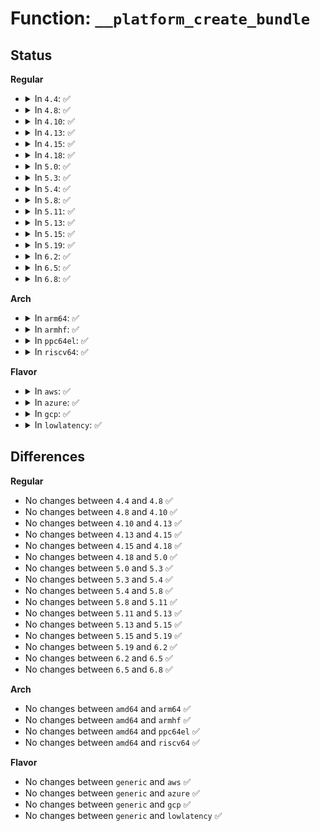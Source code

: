 # Function: <code>__platform_create_bundle</code>

## Status
<b>Regular</b>
<ul>
<li>
<details>
<summary>In <code>4.4</code>: ✅</summary>

```c
struct platform_device *__platform_create_bundle(struct platform_driver *driver, int (*probe)(struct platform_device *), struct resource *res, unsigned int n_res, const void *data, size_t size, struct module *module);
```

**Collision:** Unique Global

**Inline:** No

**Transformation:** False

**Instances:**

```
In drivers/base/platform.c (ffffffff8154e620)
Location: drivers/base/platform.c:701
Inline: False
```
**Symbols:**

```
ffffffff8154e620-ffffffff8154e6ea: __platform_create_bundle (STB_GLOBAL)
```
</details>
</li>
<li>
<details>
<summary>In <code>4.8</code>: ✅</summary>

```c
struct platform_device *__platform_create_bundle(struct platform_driver *driver, int (*probe)(struct platform_device *), struct resource *res, unsigned int n_res, const void *data, size_t size, struct module *module);
```

**Collision:** Unique Global

**Inline:** No

**Transformation:** False

**Instances:**

```
In drivers/base/platform.c (ffffffff815a0410)
Location: drivers/base/platform.c:721
Inline: False
```
**Symbols:**

```
ffffffff815a0410-ffffffff815a04d9: __platform_create_bundle (STB_GLOBAL)
```
</details>
</li>
<li>
<details>
<summary>In <code>4.10</code>: ✅</summary>

```c
struct platform_device *__platform_create_bundle(struct platform_driver *driver, int (*probe)(struct platform_device *), struct resource *res, unsigned int n_res, const void *data, size_t size, struct module *module);
```

**Collision:** Unique Global

**Inline:** No

**Transformation:** False

**Instances:**

```
In drivers/base/platform.c (ffffffff815cea50)
Location: drivers/base/platform.c:735
Inline: False
```
**Symbols:**

```
ffffffff815cea50-ffffffff815ceb19: __platform_create_bundle (STB_GLOBAL)
```
</details>
</li>
<li>
<details>
<summary>In <code>4.13</code>: ✅</summary>

```c
struct platform_device *__platform_create_bundle(struct platform_driver *driver, int (*probe)(struct platform_device *), struct resource *res, unsigned int n_res, const void *data, size_t size, struct module *module);
```

**Collision:** Unique Global

**Inline:** No

**Transformation:** False

**Instances:**

```
In drivers/base/platform.c (ffffffff815e34c0)
Location: drivers/base/platform.c:735
Inline: False
```
**Symbols:**

```
ffffffff815e34c0-ffffffff815e3580: __platform_create_bundle (STB_GLOBAL)
```
</details>
</li>
<li>
<details>
<summary>In <code>4.15</code>: ✅</summary>

```c
struct platform_device *__platform_create_bundle(struct platform_driver *driver, int (*probe)(struct platform_device *), struct resource *res, unsigned int n_res, const void *data, size_t size, struct module *module);
```

**Collision:** Unique Global

**Inline:** No

**Transformation:** False

**Instances:**

```
In drivers/base/platform.c (ffffffff8164a670)
Location: drivers/base/platform.c:735
Inline: False
```
**Symbols:**

```
ffffffff8164a670-ffffffff8164a730: __platform_create_bundle (STB_GLOBAL)
```
</details>
</li>
<li>
<details>
<summary>In <code>4.18</code>: ✅</summary>

```c
struct platform_device *__platform_create_bundle(struct platform_driver *driver, int (*probe)(struct platform_device *), struct resource *res, unsigned int n_res, const void *data, size_t size, struct module *module);
```

**Collision:** Unique Global

**Inline:** No

**Transformation:** False

**Instances:**

```
In drivers/base/platform.c (ffffffff81685be0)
Location: drivers/base/platform.c:733
Inline: False
Direct callers:
  - drivers/input/serio/i8042.c:i8042_init
  - drivers/mailbox/pcc.c:pcc_init
```
**Symbols:**

```
ffffffff81685be0-ffffffff81685ca0: __platform_create_bundle (STB_GLOBAL)
```
</details>
</li>
<li>
<details>
<summary>In <code>5.0</code>: ✅</summary>

```c
struct platform_device *__platform_create_bundle(struct platform_driver *driver, int (*probe)(struct platform_device *), struct resource *res, unsigned int n_res, const void *data, size_t size, struct module *module);
```

**Collision:** Unique Global

**Inline:** No

**Transformation:** False

**Instances:**

```
In drivers/base/platform.c (ffffffff816a5860)
Location: drivers/base/platform.c:735
Inline: False
Direct callers:
  - drivers/input/serio/i8042.c:i8042_init
  - drivers/mailbox/pcc.c:pcc_init
```
**Symbols:**

```
ffffffff816a5860-ffffffff816a593a: __platform_create_bundle (STB_GLOBAL)
```
</details>
</li>
<li>
<details>
<summary>In <code>5.3</code>: ✅</summary>

```c
struct platform_device *__platform_create_bundle(struct platform_driver *driver, int (*probe)(struct platform_device *), struct resource *res, unsigned int n_res, const void *data, size_t size, struct module *module);
```

**Collision:** Unique Global

**Inline:** No

**Transformation:** False

**Instances:**

```
In drivers/base/platform.c (ffffffff816de830)
Location: drivers/base/platform.c:775
Inline: False
Direct callers:
  - drivers/input/serio/i8042.c:i8042_init
  - drivers/mailbox/pcc.c:pcc_init
```
**Symbols:**

```
ffffffff816de830-ffffffff816de90a: __platform_create_bundle (STB_GLOBAL)
```
</details>
</li>
<li>
<details>
<summary>In <code>5.4</code>: ✅</summary>

```c
struct platform_device *__platform_create_bundle(struct platform_driver *driver, int (*probe)(struct platform_device *), struct resource *res, unsigned int n_res, const void *data, size_t size, struct module *module);
```

**Collision:** Unique Global

**Inline:** No

**Transformation:** False

**Instances:**

```
In drivers/base/platform.c (ffffffff81702ab0)
Location: drivers/base/platform.c:840
Inline: False
Direct callers:
  - drivers/input/serio/i8042.c:i8042_init
  - drivers/mailbox/pcc.c:pcc_init
```
**Symbols:**

```
ffffffff81702ab0-ffffffff81702b8a: __platform_create_bundle (STB_GLOBAL)
```
</details>
</li>
<li>
<details>
<summary>In <code>5.8</code>: ✅</summary>

```c
struct platform_device *__platform_create_bundle(struct platform_driver *driver, int (*probe)(struct platform_device *), struct resource *res, unsigned int n_res, const void *data, size_t size, struct module *module);
```

**Collision:** Unique Global

**Inline:** No

**Transformation:** False

**Instances:**

```
In drivers/base/platform.c (ffffffff817bcd70)
Location: drivers/base/platform.c:903
Inline: False
Direct callers:
  - drivers/input/serio/i8042.c:i8042_init
  - drivers/mailbox/pcc.c:pcc_init
```
**Symbols:**

```
ffffffff817bcd70-ffffffff817bce4a: __platform_create_bundle (STB_GLOBAL)
```
</details>
</li>
<li>
<details>
<summary>In <code>5.11</code>: ✅</summary>

```c
struct platform_device *__platform_create_bundle(struct platform_driver *driver, int (*probe)(struct platform_device *), struct resource *res, unsigned int n_res, const void *data, size_t size, struct module *module);
```

**Collision:** Unique Global

**Inline:** No

**Transformation:** False

**Instances:**

```
In drivers/base/platform.c (ffffffff817d1c60)
Location: drivers/base/platform.c:1000
Inline: False
Direct callers:
  - drivers/input/serio/i8042.c:i8042_init
  - drivers/mailbox/pcc.c:pcc_init
```
**Symbols:**

```
ffffffff817d1c60-ffffffff817d1d36: __platform_create_bundle (STB_GLOBAL)
```
</details>
</li>
<li>
<details>
<summary>In <code>5.13</code>: ✅</summary>

```c
struct platform_device *__platform_create_bundle(struct platform_driver *driver, int (*probe)(struct platform_device *), struct resource *res, unsigned int n_res, const void *data, size_t size, struct module *module);
```

**Collision:** Unique Global

**Inline:** No

**Transformation:** False

**Instances:**

```
In drivers/base/platform.c (ffffffff817b5690)
Location: drivers/base/platform.c:999
Inline: False
Direct callers:
  - drivers/input/serio/i8042.c:i8042_init
  - drivers/mailbox/pcc.c:pcc_init
```
**Symbols:**

```
ffffffff817b5690-ffffffff817b5766: __platform_create_bundle (STB_GLOBAL)
```
</details>
</li>
<li>
<details>
<summary>In <code>5.15</code>: ✅</summary>

```c
struct platform_device *__platform_create_bundle(struct platform_driver *driver, int (*probe)(struct platform_device *), struct resource *res, unsigned int n_res, const void *data, size_t size, struct module *module);
```

**Collision:** Unique Global

**Inline:** No

**Transformation:** False

**Instances:**

```
In drivers/base/platform.c (ffffffff8183eba0)
Location: drivers/base/platform.c:963
Inline: False
Direct callers:
  - drivers/mailbox/pcc.c:pcc_init
```
**Symbols:**

```
ffffffff8183eba0-ffffffff8183ec76: __platform_create_bundle (STB_GLOBAL)
```
</details>
</li>
<li>
<details>
<summary>In <code>5.19</code>: ✅</summary>

```c
struct platform_device *__platform_create_bundle(struct platform_driver *driver, int (*probe)(struct platform_device *), struct resource *res, unsigned int n_res, const void *data, size_t size, struct module *module);
```

**Collision:** Unique Global

**Inline:** No

**Transformation:** False

**Instances:**

```
In drivers/base/platform.c (ffffffff81981ab0)
Location: drivers/base/platform.c:972
Inline: False
Direct callers:
  - drivers/mailbox/pcc.c:pcc_init
```
**Symbols:**

```
ffffffff81981ab0-ffffffff81981b94: __platform_create_bundle (STB_GLOBAL)
```
</details>
</li>
<li>
<details>
<summary>In <code>6.2</code>: ✅</summary>

```c
struct platform_device *__platform_create_bundle(struct platform_driver *driver, int (*probe)(struct platform_device *), struct resource *res, unsigned int n_res, const void *data, size_t size, struct module *module);
```

**Collision:** Unique Global

**Inline:** No

**Transformation:** False

**Instances:**

```
In drivers/base/platform.c (ffffffff81aef770)
Location: drivers/base/platform.c:972
Inline: False
Direct callers:
  - drivers/mailbox/pcc.c:pcc_init
```
**Symbols:**

```
ffffffff81aef770-ffffffff81aef854: __platform_create_bundle (STB_GLOBAL)
```
</details>
</li>
<li>
<details>
<summary>In <code>6.5</code>: ✅</summary>

```c
struct platform_device *__platform_create_bundle(struct platform_driver *driver, int (*probe)(struct platform_device *), struct resource *res, unsigned int n_res, const void *data, size_t size, struct module *module);
```

**Collision:** Unique Global

**Inline:** No

**Transformation:** False

**Instances:**

```
In drivers/base/platform.c (ffffffff81b3db50)
Location: drivers/base/platform.c:976
Inline: False
Direct callers:
  - drivers/mailbox/pcc.c:pcc_init
```
**Symbols:**

```
ffffffff81b3db50-ffffffff81b3dc34: __platform_create_bundle (STB_GLOBAL)
```
</details>
</li>
<li>
<details>
<summary>In <code>6.8</code>: ✅</summary>

```c
struct platform_device *__platform_create_bundle(struct platform_driver *driver, int (*probe)(struct platform_device *), struct resource *res, unsigned int n_res, const void *data, size_t size, struct module *module);
```

**Collision:** Unique Global

**Inline:** No

**Transformation:** False

**Instances:**

```
In drivers/base/platform.c (ffffffff81b95690)
Location: drivers/base/platform.c:976
Inline: False
Direct callers:
  - drivers/mailbox/pcc.c:pcc_init
```
**Symbols:**

```
ffffffff81b95690-ffffffff81b95774: __platform_create_bundle (STB_GLOBAL)
```
</details>
</li>
</ul>
<b>Arch</b>
<ul>
<li>
<details>
<summary>In <code>arm64</code>: ✅</summary>

```c
struct platform_device *__platform_create_bundle(struct platform_driver *driver, int (*probe)(struct platform_device *), struct resource *res, unsigned int n_res, const void *data, size_t size, struct module *module);
```

**Collision:** Unique Global

**Inline:** No

**Transformation:** False

**Instances:**

```
In drivers/base/platform.c (ffff8000108ee5e0)
Location: drivers/base/platform.c:840
Inline: False
Direct callers:
  - drivers/mailbox/pcc.c:pcc_init
```
**Symbols:**

```
ffff8000108ee5e0-ffff8000108ee6e0: __platform_create_bundle (STB_GLOBAL)
```
</details>
</li>
<li>
<details>
<summary>In <code>armhf</code>: ✅</summary>

```c
struct platform_device *__platform_create_bundle(struct platform_driver *driver, int (*probe)(struct platform_device *), struct resource *res, unsigned int n_res, const void *data, size_t size, struct module *module);
```

**Collision:** Unique Global

**Inline:** No

**Transformation:** False

**Instances:**

```
In drivers/base/platform.c (c09dc158)
Location: drivers/base/platform.c:840
Inline: False
```
**Symbols:**

```
c09dc158-c09dc214: __platform_create_bundle (STB_GLOBAL)
```
</details>
</li>
<li>
<details>
<summary>In <code>ppc64el</code>: ✅</summary>

```c
struct platform_device *__platform_create_bundle(struct platform_driver *driver, int (*probe)(struct platform_device *), struct resource *res, unsigned int n_res, const void *data, size_t size, struct module *module);
```

**Collision:** Unique Global

**Inline:** No

**Transformation:** False

**Instances:**

```
In drivers/base/platform.c (c000000000987100)
Location: drivers/base/platform.c:840
Inline: False
Direct callers:
  - drivers/input/serio/i8042.c:i8042_init
```
**Symbols:**

```
c000000000987100-c000000000987288: __platform_create_bundle (STB_GLOBAL)
```
</details>
</li>
<li>
<details>
<summary>In <code>riscv64</code>: ✅</summary>

```c
struct platform_device *__platform_create_bundle(struct platform_driver *driver, int (*probe)(struct platform_device *), struct resource *res, unsigned int n_res, const void *data, size_t size, struct module *module);
```

**Collision:** Unique Global

**Inline:** No

**Transformation:** False

**Instances:**

```
In drivers/base/platform.c (ffffffe00058154e)
Location: drivers/base/platform.c:840
Inline: False
```
**Symbols:**

```
ffffffe00058154e-ffffffe000581616: __platform_create_bundle (STB_GLOBAL)
```
</details>
</li>
</ul>
<b>Flavor</b>
<ul>
<li>
<details>
<summary>In <code>aws</code>: ✅</summary>

```c
struct platform_device *__platform_create_bundle(struct platform_driver *driver, int (*probe)(struct platform_device *), struct resource *res, unsigned int n_res, const void *data, size_t size, struct module *module);
```

**Collision:** Unique Global

**Inline:** No

**Transformation:** False

**Instances:**

```
In drivers/base/platform.c (ffffffff816c8200)
Location: drivers/base/platform.c:840
Inline: False
Direct callers:
  - drivers/input/serio/i8042.c:i8042_init
  - drivers/mailbox/pcc.c:pcc_init
```
**Symbols:**

```
ffffffff816c8200-ffffffff816c82da: __platform_create_bundle (STB_GLOBAL)
```
</details>
</li>
<li>
<details>
<summary>In <code>azure</code>: ✅</summary>

```c
struct platform_device *__platform_create_bundle(struct platform_driver *driver, int (*probe)(struct platform_device *), struct resource *res, unsigned int n_res, const void *data, size_t size, struct module *module);
```

**Collision:** Unique Global

**Inline:** No

**Transformation:** False

**Instances:**

```
In drivers/base/platform.c (ffffffff816a3500)
Location: drivers/base/platform.c:840
Inline: False
Direct callers:
  - drivers/input/serio/i8042.c:i8042_init
  - drivers/mailbox/pcc.c:pcc_init
```
**Symbols:**

```
ffffffff816a3500-ffffffff816a35da: __platform_create_bundle (STB_GLOBAL)
```
</details>
</li>
<li>
<details>
<summary>In <code>gcp</code>: ✅</summary>

```c
struct platform_device *__platform_create_bundle(struct platform_driver *driver, int (*probe)(struct platform_device *), struct resource *res, unsigned int n_res, const void *data, size_t size, struct module *module);
```

**Collision:** Unique Global

**Inline:** No

**Transformation:** False

**Instances:**

```
In drivers/base/platform.c (ffffffff816f6770)
Location: drivers/base/platform.c:840
Inline: False
Direct callers:
  - drivers/input/serio/i8042.c:i8042_init
  - drivers/mailbox/pcc.c:pcc_init
```
**Symbols:**

```
ffffffff816f6770-ffffffff816f684a: __platform_create_bundle (STB_GLOBAL)
```
</details>
</li>
<li>
<details>
<summary>In <code>lowlatency</code>: ✅</summary>

```c
struct platform_device *__platform_create_bundle(struct platform_driver *driver, int (*probe)(struct platform_device *), struct resource *res, unsigned int n_res, const void *data, size_t size, struct module *module);
```

**Collision:** Unique Global

**Inline:** No

**Transformation:** False

**Instances:**

```
In drivers/base/platform.c (ffffffff81711010)
Location: drivers/base/platform.c:840
Inline: False
Direct callers:
  - drivers/input/serio/i8042.c:i8042_init
  - drivers/mailbox/pcc.c:pcc_init
```
**Symbols:**

```
ffffffff81711010-ffffffff817110ea: __platform_create_bundle (STB_GLOBAL)
```
</details>
</li>
</ul>

## Differences
<b>Regular</b>
<ul>
<li>
No changes between <code>4.4</code> and <code>4.8</code> ✅
</li>
<li>
No changes between <code>4.8</code> and <code>4.10</code> ✅
</li>
<li>
No changes between <code>4.10</code> and <code>4.13</code> ✅
</li>
<li>
No changes between <code>4.13</code> and <code>4.15</code> ✅
</li>
<li>
No changes between <code>4.15</code> and <code>4.18</code> ✅
</li>
<li>
No changes between <code>4.18</code> and <code>5.0</code> ✅
</li>
<li>
No changes between <code>5.0</code> and <code>5.3</code> ✅
</li>
<li>
No changes between <code>5.3</code> and <code>5.4</code> ✅
</li>
<li>
No changes between <code>5.4</code> and <code>5.8</code> ✅
</li>
<li>
No changes between <code>5.8</code> and <code>5.11</code> ✅
</li>
<li>
No changes between <code>5.11</code> and <code>5.13</code> ✅
</li>
<li>
No changes between <code>5.13</code> and <code>5.15</code> ✅
</li>
<li>
No changes between <code>5.15</code> and <code>5.19</code> ✅
</li>
<li>
No changes between <code>5.19</code> and <code>6.2</code> ✅
</li>
<li>
No changes between <code>6.2</code> and <code>6.5</code> ✅
</li>
<li>
No changes between <code>6.5</code> and <code>6.8</code> ✅
</li>
</ul>
<b>Arch</b>
<ul>
<li>
No changes between <code>amd64</code> and <code>arm64</code> ✅
</li>
<li>
No changes between <code>amd64</code> and <code>armhf</code> ✅
</li>
<li>
No changes between <code>amd64</code> and <code>ppc64el</code> ✅
</li>
<li>
No changes between <code>amd64</code> and <code>riscv64</code> ✅
</li>
</ul>
<b>Flavor</b>
<ul>
<li>
No changes between <code>generic</code> and <code>aws</code> ✅
</li>
<li>
No changes between <code>generic</code> and <code>azure</code> ✅
</li>
<li>
No changes between <code>generic</code> and <code>gcp</code> ✅
</li>
<li>
No changes between <code>generic</code> and <code>lowlatency</code> ✅
</li>
</ul>
